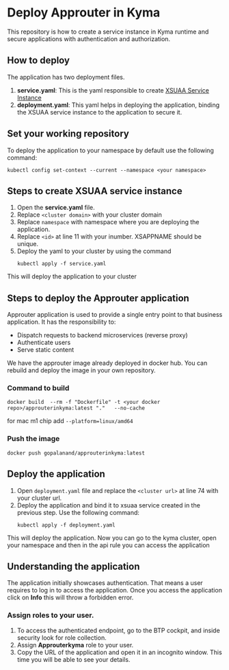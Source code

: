 # Deploy Approuter in Kyma
This repository is how to create a service instance in Kyma runtime and secure applications with authentication and authorization. 

## How to deploy
The application has two deployment files. 
1. **service.yaml**: This is the yaml responsible to create [XSUAA Service Instance](https://help.sap.com/docs/BTP/65de2977205c403bbc107264b8eccf4b/2ce1a962c3be48dd8035513b0a2d7397.html)
2. **deployment.yaml**: This yaml helps in deploying the application, binding the XSUAA service instance to the application to secure it. 

## Set your working repository
To deploy the application to your namespace by default use the following command:
``` 
kubectl config set-context --current --namespace <your namespace>
```

## Steps to create XSUAA service instance
1. Open the **service.yaml** file. 
2. Replace `<cluster domain>` with your cluster domain
3. Replace `namespace` with namespace where you are deploying the application. 
4. Replace `<id>` at line 11 with your inumber. XSAPPNAME should be unique. 
5. Deploy the yaml to your cluster by using the command 
   ```
   kubectl apply -f service.yaml
   ```
This will deploy the application to your cluster

## Steps to deploy the Approuter application
Approuter application is used to provide a single entry point to that business application. It has the responsibility to:

- Dispatch requests to backend microservices (reverse proxy)
- Authenticate users
- Serve static content

We have the approuter image already deployed in docker hub. You can rebuild and deploy the image in your own repository.
### Command to build
```
docker build  --rm -f "Dockerfile" -t <your docker repo>/approuterinkyma:latest "."   --no-cache
```
for mac m1 chip add `--platform=linux/amd64`

### Push the image
```
docker push gopalanand/approuterinkyma:latest 
```

## Deploy the application 
1. Open `deployment.yaml` file and replace the `<cluster url>` at line 74 with your cluster url. 
2. Deploy the application and bind it to xsuaa service created in the previous step. Use the following command:
   ```
   kubectl apply -f deployment.yaml
   ```

This will deploy the application. Now you can go to the kyma cluster, open your namespace and then in the api rule you can access the application 


## Understanding the application 
The application initially showcases authentication. That means a user requires to log in to access the application.
Once you access the application click on **Info** this will throw a forbidden error. 

### Assign roles to your user.
1. To access the authenticated endpoint, go to the BTP cockpit, and inside security look for role collection.
2. Assign **Approuterkyma** role to your user.
3. Copy the URL of the application and open it in an incognito window. This time you will be able to see your details.






